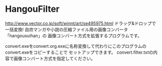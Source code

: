 HangouFilter
==========================================================================================

<http://www.vector.co.jp/soft/winnt/art/se495975.html>
ドラッグ&ドロップで一括変換! 自炊マンガや小説の圧縮ファイル用の画像コンバータ「hangousuihan」の
画像コンバート方式を拡張するプログラムです。

convert.exeをconvert.org.exeに名称変換して代わりにこのプログラムのconvert.exeをコピーすることで
セットアップできます。
convert.filter.txtの内容で画像コンバート方式を指定してください。

